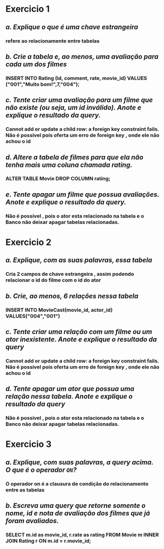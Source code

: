# Exercicio 1

## *a. Explique o que é uma chave estrangeira*
### refere ao relacionamente entre tabelas

## *b. Crie a tabela e, ao menos, uma avaliação para cada um dos filmes*
### INSERT INTO Rating (id, comment, rate, movie_id) VALUES ("001","Muito bom!",7,"004");

## *c. Tente criar uma avaliação para um filme que não existe (ou seja, um id inválido). Anote e explique o resultado da query.*
### Cannot add or update a child row: a foreign key constraint fails. Não é possivel pois oferta um erro de foreign key , onde ele não achou o id

## *d. Altere a tabela de filmes para que ela não tenha mais uma coluna chamada rating.*
### ALTER TABLE Movie DROP COLUMN rating;

## *e. Tente apagar um filme que possua avaliações. Anote e explique o resultado da query.*
### Não é possivel , pois o ator esta relacionado na tabela e o Banco não deixar apagar tabelas relacionadas.

# Exercicio 2

## *a. Explique, com as suas palavras, essa tabela*
### Cria 2 campos de chave estrangeira , assim podendo relacionar o id do filme com o id do ator

## *b. Crie, ao menos, 6 relações nessa tabela* 
### INSERT INTO MovieCast(movie_id, actor_id) VALUES("004","001")


## *c. Tente criar uma relação com um filme ou um ator inexistente. Anote e explique o resultado da query*
###  Cannot add or update a child row: a foreign key constraint fails. Não é possivel pois oferta um erro de foreign key , onde ele não achou o id


## *d. Tente apagar um ator que possua uma relação nessa tabela. Anote e explique o resultado da query*
### Não é possivel , pois o ator esta relacionado na tabela e o Banco não deixar apagar tabelas relacionadas.

# Exercicio 3

## *a. Explique, com suas palavras, a query acima. O que é o operador `ON`?*
### O operador on é a clausura de condição do relacionamento entre as tabelas

## *b. Escreva uma query que retorne somente o nome, id e nota de avaliação dos filmes que já foram avaliados.*
### SELECT m.id as movie_id, r.rate as rating FROM Movie m INNER JOIN Rating r ON m.id = r.movie_id;

